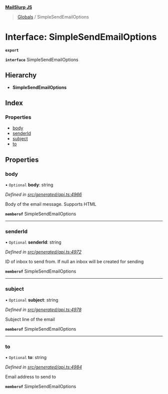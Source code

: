 **[MailSlurp JS](../README.md)**

> [Globals](../README.md) / SimpleSendEmailOptions

# Interface: SimpleSendEmailOptions

**`export`** 

**`interface`** SimpleSendEmailOptions

## Hierarchy

* **SimpleSendEmailOptions**

## Index

### Properties

* [body](simplesendemailoptions.md#body)
* [senderId](simplesendemailoptions.md#senderid)
* [subject](simplesendemailoptions.md#subject)
* [to](simplesendemailoptions.md#to)

## Properties

### body

• `Optional` **body**: string

*Defined in [src/generated/api.ts:4966](https://github.com/mailslurp/mailslurp-client/blob/730b817/src/generated/api.ts#L4966)*

Body of the email message. Supports HTML

**`memberof`** SimpleSendEmailOptions

___

### senderId

• `Optional` **senderId**: string

*Defined in [src/generated/api.ts:4972](https://github.com/mailslurp/mailslurp-client/blob/730b817/src/generated/api.ts#L4972)*

ID of inbox to send from. If null an inbox will be created for sending

**`memberof`** SimpleSendEmailOptions

___

### subject

• `Optional` **subject**: string

*Defined in [src/generated/api.ts:4978](https://github.com/mailslurp/mailslurp-client/blob/730b817/src/generated/api.ts#L4978)*

Subject line of the email

**`memberof`** SimpleSendEmailOptions

___

### to

• `Optional` **to**: string

*Defined in [src/generated/api.ts:4984](https://github.com/mailslurp/mailslurp-client/blob/730b817/src/generated/api.ts#L4984)*

Email address to send to

**`memberof`** SimpleSendEmailOptions
